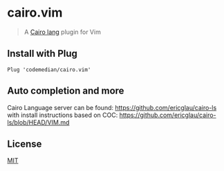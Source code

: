 # cairo.vim

> A [Cairo lang](https://www.cairo-lang.org/) plugin for Vim

## Install with Plug

```vim
Plug 'codemedian/cairo.vim'
```

## Auto completion and more
Cairo Language server can be found: https://github.com/ericglau/cairo-ls
with install instructions based on COC: https://github.com/ericglau/cairo-ls/blob/HEAD/VIM.md

## License

[MIT](LICENSE)
